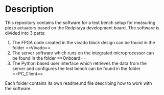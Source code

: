 # Description 
This repository contains the software for a test bench setup for measuring piezo actuators based on the Redpitaya development board. The software is divided into 3 parts:
1. The FPGA code created in the vivado block design can be found in the folder ==Vivado==
2. The server software which runs on the integrated microprocessor can be found in the folder ==Onboard==
3. The Python based user interface which retrieves the data from the server and configures the test bench can be found in the folder ==PC_Client==

Each folder contains its own readme.md file describing how to work with the software.